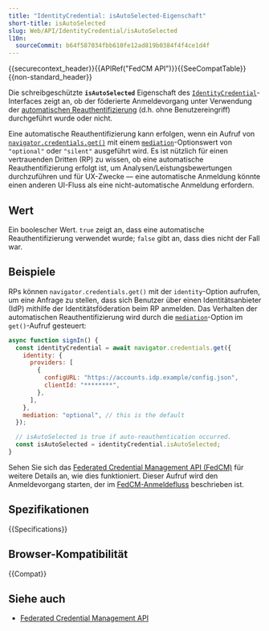 ```yaml
---
title: "IdentityCredential: isAutoSelected-Eigenschaft"
short-title: isAutoSelected
slug: Web/API/IdentityCredential/isAutoSelected
l10n:
  sourceCommit: b64f587034fbb610fe12ad819b0384f4f4ce1d4f
---
```


{{securecontext_header}}{{APIRef("FedCM API")}}{{SeeCompatTable}}{{non-standard_header}}

Die schreibgeschützte **`isAutoSelected`** Eigenschaft des [`IdentityCredential`](/de/docs/Web/API/IdentityCredential)-Interfaces zeigt an, ob der föderierte Anmeldevorgang unter Verwendung der [automatischen Reauthentifizierung](/de/docs/Web/API/FedCM_API/RP_sign-in#auto-reauthentication) (d.h. ohne Benutzereingriff) durchgeführt wurde oder nicht.

Eine automatische Reauthentifizierung kann erfolgen, wenn ein Aufruf von [`navigator.credentials.get()`](/de/docs/Web/API/CredentialsContainer/get) mit einem [`mediation`](/de/docs/Web/API/CredentialsContainer/get#mediation)-Optionswert von `"optional"` oder `"silent"` ausgeführt wird. Es ist nützlich für einen vertrauenden Dritten (RP) zu wissen, ob eine automatische Reauthentifizierung erfolgt ist, um Analysen/Leistungsbewertungen durchzuführen und für UX-Zwecke — eine automatische Anmeldung könnte einen anderen UI-Fluss als eine nicht-automatische Anmeldung erfordern.

## Wert

Ein boolescher Wert. `true` zeigt an, dass eine automatische Reauthentifizierung verwendet wurde; `false` gibt an, dass dies nicht der Fall war.

## Beispiele

RPs können `navigator.credentials.get()` mit der `identity`-Option aufrufen, um eine Anfrage zu stellen, dass sich Benutzer über einen Identitätsanbieter (IdP) mithilfe der Identitätsföderation beim RP anmelden. Das Verhalten der automatischen Reauthentifizierung wird durch die [`mediation`](/de/docs/Web/API/CredentialsContainer/get#mediation)-Option im `get()`-Aufruf gesteuert:

```js
async function signIn() {
  const identityCredential = await navigator.credentials.get({
    identity: {
      providers: [
        {
          configURL: "https://accounts.idp.example/config.json",
          clientId: "********",
        },
      ],
    },
    mediation: "optional", // this is the default
  });

  // isAutoSelected is true if auto-reauthentication occurred.
  const isAutoSelected = identityCredential.isAutoSelected;
}
```

Sehen Sie sich das [Federated Credential Management API (FedCM)](/de/docs/Web/API/FedCM_API) für weitere Details an, wie dies funktioniert. Dieser Aufruf wird den Anmeldevorgang starten, der im [FedCM-Anmeldefluss](/de/docs/Web/API/FedCM_API/RP_sign-in#fedcm_sign-in_flow) beschrieben ist.

## Spezifikationen

{{Specifications}}

## Browser-Kompatibilität

{{Compat}}

## Siehe auch

- [Federated Credential Management API](https://developers.google.com/privacy-sandbox/cookies/fedcm)
